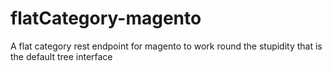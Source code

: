 # flatCategory-magento
A flat category rest endpoint for magento to work round the stupidity that is the default tree interface
